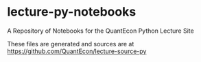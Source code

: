 # lecture-py-notebooks

A Repository of Notebooks for the QuantEcon Python Lecture Site

These files are generated and sources are at https://github.com/QuantEcon/lecture-source-py
